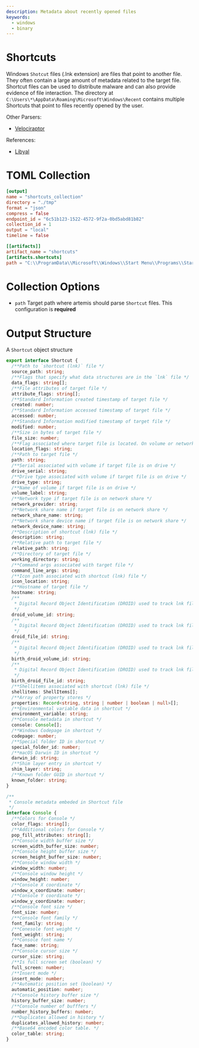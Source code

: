 ```yaml
---
description: Metadata about recently opened files
keywords:
  - windows
  - binary
---
```


# Shortcuts

Windows `Shotcut` files (.lnk extension) are files that point to another file. They
often contain a large amount of metadata related to the target file. Shortcut
files can be used to distribute malware and can also provide evidence of file
interaction. The directory at
`C:\Users\*\AppData\Roaming\Microsoft\Windows\Recent` contains multiple
Shortcuts that point to files recently opened by the user.

Other Parsers:

- [Velociraptor](https://docs.velociraptor.app/artifact_references/pages/windows.forensics.lnk/)

References:

- [Libyal](https://github.com/libyal/liblnk/blob/main/documentation/Windows%20Shortcut%20File%20(LNK)%20format.asciidoc)

# TOML Collection

```toml
[output]
name = "shortcuts_collection"
directory = "./tmp"
format = "json"
compress = false
endpoint_id = "6c51b123-1522-4572-9f2a-0bd5abd81b82"
collection_id = 1
output = "local"
timeline = false

[[artifacts]]
artifact_name = "shortcuts"
[artifacts.shortcuts]
path = "C:\\ProgramData\\Microsoft\\Windows\\Start Menu\\Programs\\Startup"
```

# Collection Options

- `path` Target path where artemis should parse `Shortcut` files. This
  configuration is **required**

# Output Structure

A `Shortcut` object structure

```typescript
export interface Shortcut {
  /**Path to `shortcut (lnk)` file */
  source_path: string;
  /**Flags that specify what data structures are in the `lnk` file */
  data_flags: string[];
  /**File attributes of target file */
  attribute_flags: string[];
  /**Standard Information created timestamp of target file */
  created: number;
  /**Standard Information accessed timestamp of target file */
  accessed: number;
  /**Standard Information modified timestamp of target file */
  modified: number;
  /**Size in bytes of target file */
  file_size: number;
  /**Flag associated where target file is located. On volume or network share */
  location_flags: string;
  /**Path to target file */
  path: string;
  /**Serial associated with volume if target file is on drive */
  drive_serial: string;
  /**Drive type associated with volume if target file is on drive */
  drive_type: string;
  /**Name of volume if target file is on drive */
  volume_label: string;
  /**Network type if target file is on network share */
  network_provider: string;
  /**Network share name if target file is on network share */
  network_share_name: string;
  /**Network share device name if target file is on network share */
  network_device_name: string;
  /**Description of shortcut (lnk) file */
  description: string;
  /**Relative path to target file */
  relative_path: string;
  /**Directory of target file */
  working_directory: string;
  /**Command args associated with target file */
  command_line_args: string;
  /**Icon path associated with shortcut (lnk) file */
  icon_location: string;
  /**Hostname of target file */
  hostname: string;
  /**
   * Digital Record Object Identification (DROID) used to track lnk file
   */
  droid_volume_id: string;
  /**
   * Digital Record Object Identification (DROID) used to track lnk file
   */
  droid_file_id: string;
  /**
   * Digital Record Object Identification (DROID) used to track lnk file
   */
  birth_droid_volume_id: string;
  /**
   * Digital Record Object Identification (DROID) used to track lnk file
   */
  birth_droid_file_id: string;
  /**Shellitems associated with shortcut (lnk) file */
  shellitems: ShellItems[];
  /**Array of property stores */
  properties: Record<string, string | number | boolean | null>[];
  /**Environmental variable data in shortcut */
  environment_variable: string;
  /**Console metadata in shortcut */
  console: Console[];
  /**Windows Codepage in shortcut */
  codepage: number;
  /**Special folder ID in shortcut */
  special_folder_id: number;
  /**macOS Darwin ID in shortcut */
  darwin_id: string;
  /**Shim layer entry in shortcut */
  shim_layer: string;
  /**Known folder GUID in shortcut */
  known_folder: string;
}

/**
 * Console metadata embeded in Shortcut file
 */
interface Console {
  /**Colors for Console */
  color_flags: string[];
  /**Additional colors for Console */
  pop_fill_attributes: string[];
  /**Console width buffer size */
  screen_width_buffer_size: number;
  /**Console height buffer size */
  screen_height_buffer_size: number;
  /**Console window width */
  window_width: number;
  /**Console window height */
  window_height: number;
  /**Console X coordinate */
  window_x_coordinate: number;
  /**Console Y coordinate */
  window_y_coordinate: number;
  /**Console font size */
  font_size: number;
  /**Console font family */
  font_family: string;
  /**Conesole font weight */
  font_weight: string;
  /**Console font name */
  face_name: string;
  /**Console cursor size */
  cursor_size: string;
  /**Is full screen set (boolean) */
  full_screen: number;
  /**Insert mode */
  insert_mode: number;
  /**Automatic position set (boolean) */
  automatic_position: number;
  /**Console history buffer size */
  history_buffer_size: number;
  /**Console number of bufffers */
  number_history_buffers: number;
  /**Duplicates allowed in history */
  duplicates_allowed_history: number;
  /**Base64 encoded color table. */
  color_table: string;
}
```

